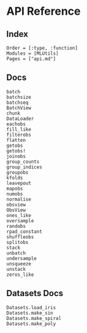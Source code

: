 # API Reference

## Index

```@index
Order = [:type, :function]
Modules = [MLUtils]
Pages = ["api.md"]
```

## Docs

```@docs
batch
batchsize
batchseq
BatchView
chunk
DataLoader
eachobs
fill_like
filterobs
flatten
getobs
getobs!
joinobs
group_counts
group_indices
groupobs
kfolds
leavepout
mapobs
numobs
normalise
obsview
ObsView
ones_like
oversample
randobs
rpad_constant
shuffleobs
splitobs
stack
unbatch
undersample
unsqueeze
unstack
zeros_like
```


## Datasets Docs

```@docs
Datasets.load_iris
Datasets.make_sin
Datasets.make_spiral
Datasets.make_poly
```


